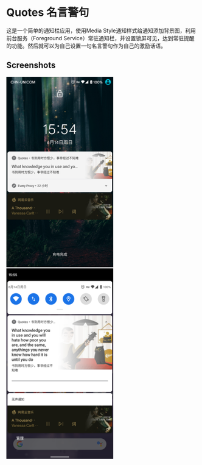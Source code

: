 # Quotes 名言警句 

这是一个简单的通知栏应用，使用Media Style通知样式给通知添加背景图，利用前台服务（Foreground Service）常驻通知栏，并设置锁屏可见，达到常驻提醒的功能。然后就可以为自己设置一句名言警句作为自己的激励话语。

Screenshots
-------------

<img src="device-2020-06-14-155439.png" height="500" alt="Screenshot"/> <img src="device-2020-06-14-155630.png" height="500" alt="Screenshot"/>